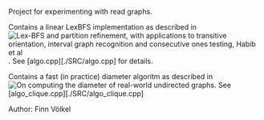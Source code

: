 
Project for experimenting with read graphs.

Contains a linear LexBFS implementation as described in
![Lex-BFS and partition refinement, with applications to transitive orientation, interval graph recognition and consecutive ones testing, Habib et al](http://www.sciencedirect.com/science/article/pii/S0304397597002417). See [algo.cpp][./SRC/algo.cpp] for details.

Contains a fast (in practice) diameter algoritm as described in
![On computing the diameter of real-world undirected graphs](http://www.sciencedirect.com/science/article/pii/S0304397512008687).
See [algo_clique.cpp][./SRC/algo_clique.cpp]


Author: Finn Völkel
